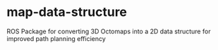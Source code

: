 # map-data-structure
ROS Package for converting 3D Octomaps into a 2D data structure for improved path planning efficiency

